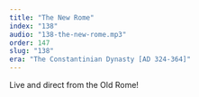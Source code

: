 ```yaml
---
title: "The New Rome"
index: "138"
audio: "138-the-new-rome.mp3"
order: 147
slug: "138"
era: "The Constantinian Dynasty [AD 324-364]"
---
```


Live and direct from the Old Rome!


